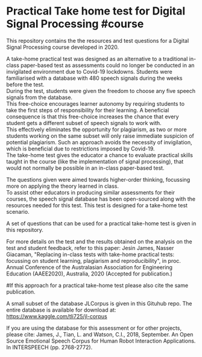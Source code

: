# Practical Take home test for Digital Signal Processing #course
This repository contains the the resources and test questions for a Digital Signal Processing course developed in 2020.   

A take-home practical test was designed as an alternative to a traditional in-class paper-based test as assessments could no longer be conducted in an invigilated environment due to Covid-19 lockdowns.
Students were familiarised with a database with 480 speech signals during the weeks before the test.  
During the test, students were given the freedom to choose any five speech signals from the database.  
This free-choice encourages learner autonomy by requiring students to take the first steps of responsibility for their learning.  A beneficial consequence is that this free-choice increases the chance that every student gets a different subset of speech signals to work with.  
This effectively eliminates the opportunity for plagiarism, as two or more students working on the same subset will only raise immediate suspicion of potential plagiarism.
Such an approach avoids the necessity of invigilation, which is beneficial due to restrictions imposed by Covid-19.   
The take-home test gives the educator a chance to evaluate practical skills taught in the course (like the implementation of signal processing), that would not normally be possible in an in-class paper-based test.  

The questions given were aimed towards higher-order thinking, focussing more on applying the theory learned in class.  
To assist other educators in producing similar assessments for their courses, the speech signal database has been open-sourced along with the resources needed for this test.
This test is designed for a take-home test scenario. 

A set of questions that can be used for a practical take-home test is given in this repository.

For more details on the test and the results obtained on the analysis on the test and student feedback, refer to this paper: 
Jesin James, Nasser Giacaman, "Replacing in-class tests with take-home practical tests: focussing on student learning, plagiarism and reproducibility", in proc. Annual Conference of the Australasian Association for Engineering Education (AAEE2020), Australia, 2020 (Accepted for publication.)

#If this approach for a practical take-home test please also cite the same publication.

A small subset of the database JLCorpus is given in this Gituhub repo.
The entire database is available for download at: https://www.kaggle.com/tli725/jl-corpus

If you are using the database for this assessment or for other projects, please cite: 
James, J., Tian, L. and Watson, C.I., 2018, September. An Open Source Emotional Speech Corpus for Human Robot Interaction Applications. In INTERSPEECH (pp. 2768-2772).

